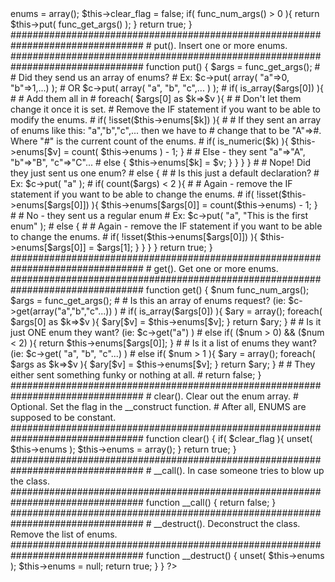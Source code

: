 <?php
################################################################################
#	Class ENUM
#
#		Original code by Mark Manning.
#		Copyrighted (c) 2015 by Mark Manning.
#		All rights reserved.
#
#		This set of code is hereby placed into the free software universe
#		via the GNU greater license thus placing it under the Copyleft
#		rules and regulations with the following modifications:
#
#		1. You may use this work in any other work.  Commercial or otherwise.
#		2. You may make as much money as you can with it.
#		3. You owe me nothing except to give me a small blurb somewhere in
#			your program or maybe have pity on me and donate a dollar to
#			sim_sales@paypal.com.  :-)
#
#	Blurb:
#
#		PHP Class Enums by Mark Manning (markem-AT-sim1-DOT-us).
#		Used with permission.
#
#	Notes:
#
#		VIM formatting.  Set tabs to four(4) spaces.
#
################################################################################
class enum
{
	private $enums;
	private $clear_flag;

################################################################################
#	__construct(). Construction function.  Optionally pass in your enums.
################################################################################
function __construct()
{
	$this->enums = array();
	$this->clear_flag = false;

	if( func_num_args() > 0 ){
		return $this->put( func_get_args() );
		}

	return true;
}
################################################################################
#	put(). Insert one or more enums.
################################################################################
function put()
{
	$args = func_get_args();
#
#	Did they send us an array of enums?
#	Ex: $c->put( array( "a"=>0, "b"=>1,...) );
#	OR  $c->put( array( "a", "b", "c",... ) );
#
	if( is_array($args[0]) ){
#
#	Add them all in
#
		foreach( $args[0] as $k=>$v ){
#
#	Don't let them change it once it is set.
#	Remove the IF statement if you want to be able to modify the enums.
#
			if( !isset($this->enums[$k]) ){
#
#	If they sent an array of enums like this: "a","b","c",... then we have to
#	change that to be "A"=>#. Where "#" is the current count of the enums.
#
				if( is_numeric($k) ){
					$this->enums[$v] = count( $this->enums ) - 1;
					}
#
#	Else - they sent "a"=>"A", "b"=>"B", "c"=>"C"...
#
					else {
						$this->enums[$k] = $v;
						}
				}
			}
		}
#
#	Nope!  Did they just sent us one enum?
#
		else {
#
#	Is this just a default declaration?
#	Ex: $c->put( "a" );
#
			if( count($args) < 2 ){
#
#	Again - remove the IF statement if you want to be able to change the enums.
#
				if( !isset($this->enums[$args[0]]) ){
					$this->enums[$args[0]] = count($this->enums) - 1;
					}
#
#	No - they sent us a regular enum
#	Ex: $c->put( "a", "This is the first enum" );
#
					else {
#
#	Again - remove the IF statement if you want to be able to change the enums.
#
						if( !isset($this->enums[$args[0]]) ){
							$this->enums[$args[0]] = $args[1];
							}
						}
				}
			}

	return true;
}
################################################################################
#	get(). Get one or more enums.
################################################################################
function get()
{
	$num  func_num_args();
	$args = func_get_args();
#
#	Is this an array of enums request? (ie: $c->get(array("a","b","c"...)) )
#
	if( is_array($args[0]) ){
		$ary = array();
		foreach( $args[0] as $k=>$v ){
			$ary[$v] = $this->enums[$v];
			}

		return $ary;
		}
#
#	Is it just ONE enum they want? (ie: $c->get("a") )
#
		else if( ($num > 0) && ($num < 2) ){
			return $this->enums[$args[0]];
			}
#
#	Is it a list of enums they want? (ie: $c->get( "a", "b", "c"...) )
#
		else if( $num > 1 ){
			$ary = array();
			foreach( $args as $k=>$v ){
				$ary[$v] = $this->enums[$v];
				}

			return $ary;
			}
#
#	They either sent something funky or nothing at all.
#
	return false;
}
################################################################################
#	clear(). Clear out the enum array.
#		Optional.  Set the flag in the __construct function.
#		After all, ENUMS are supposed to be constant.
################################################################################
function clear()
{
	if( $clear_flag ){
		unset( $this->enums );
		$this->enums = array();
		}

	return true;
}
################################################################################
#	__call().  In case someone tries to blow up the class.
################################################################################
function __call()
{
	return false;
}
################################################################################
#	__destruct().  Deconstruct the class.  Remove the list of enums.
################################################################################
function __destruct()
{
	unset( $this->enums );
	$this->enums = null;

	return true;
}

}
?>
